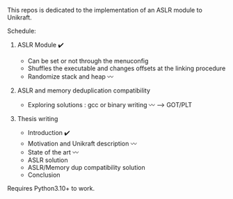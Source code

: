 This repos is dedicated to the implementation of an ASLR module to Unikraft.

Schedule:
1. ASLR Module :heavy_check_mark:
	* Can be set or not through the menuconfig
	* Shuffles the executable and changes offsets at the linking procedure
	* Randomize stack and heap :wavy_dash:

2. ASLR and memory deduplication compatibility
	* Exploring solutions : gcc or binary writing :wavy_dash:
	--> GOT/PLT

3. Thesis writing
	* Introduction :heavy_check_mark:
	* Motivation and Unikraft description :wavy_dash:
	* State of the art :wavy_dash:
	* ASLR solution
	* ASLR/Memory dup compatibility solution
	* Conclusion


Requires Python3.10+ to work.
